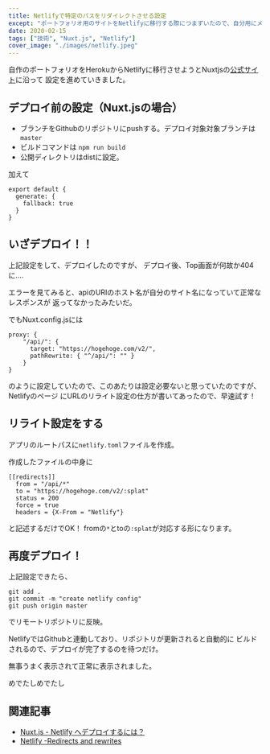 ```yaml
---
title: Netlifyで特定のパスをリダイレクトさせる設定
except: "ポートフォリオ用のサイトをNetlifyに移行する際につまずいたので、自分用にメモとして残します。"
date: 2020-02-15
tags: ["技術", "Nuxt.js", "Netlify"]
cover_image: "./images/netlify.jpeg"
---
```


自作のポートフォリオをHerokuからNetlifyに移行させようとNuxtjsの[公式サイト](https://ja.nuxtjs.org/faq/netlify-deployment/)に沿って
設定を進めていきました。

## デプロイ前の設定（Nuxt.jsの場合）
- ブランチをGithubのリポジトリにpushする。デプロイ対象対象ブランチは`master`
- ビルドコマンドは `npm run build`
- 公開ディレクトリはdistに設定。

加えて

```javascript{codeTitle: "Nuxt.config.js"}
export default {
  generate: {
    fallback: true
  }
}
```

## いざデプロイ！！


上記設定をして、デプロイしたのですが、
デプロイ後、Top画面が何故か404に....

エラーを見てみると、apiのURIのホスト名が自分のサイト名になっていて正常なレスポンスが
返ってなかったみたいだ。

でもNuxt.config.jsには

```javascript{codeTitle: "Nuxt.config.js"}
proxy: {
    "/api/": {
      target: "https://hogehoge.com/v2/",
      pathRewrite: { "^/api/": "" }
    }
}
```
のように設定していたので、このあたりは設定必要ないと思っていたのですが、Netlifyのページ
にURLのリライト設定の仕方が書いてあったので、早速試す！

## リライト設定をする

アプリのルートパスに`netlify.toml`ファイルを作成。

作成したファイルの中身に

```{codeTitle: "netlify.toml"}
[[redirects]]
  from = "/api/*"
  to = "https://hogehoge.com/v2/:splat"
  status = 200
  force = true
  headers = {X-From = "Netlify"}
```

と記述するだけでOK！
fromの`*`とtoの`:splat`が対応する形になります。

## 再度デプロイ！

上記設定できたら、

```
git add .
git commit -m "create netlify config"
git push origin master
```

でリモートリポジトリに反映。

NetlifyではGithubと連動しており、リポジトリが更新されると自動的に
ビルドされるので、デプロイが完了するのを待つだけ。

無事うまく表示されて正常に表示されました。

めでたしめでたし

## 関連記事
- [Nuxt.js - Netlify へデプロイするには？](https://ja.nuxtjs.org/faq/netlify-deployment/)
- [Netlify -Redirects and rewrites](https://docs.netlify.com/routing/redirects/)
